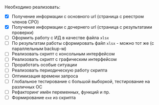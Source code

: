 Необходимо реализовать:
- [x] Получение информации с основного url (страница с реестром членов СРО)
- [x] Получение информации с дочернего url (страница с результатами проверки)
- [ ] Оформить работу с ИД в качестве файла `xlsx`
- [ ] По результатам работы сформировать файл `xlsx` - можно тот же (с параллельным backup-м)
- [ ] Реализовать скрипт с консольным интерфейсом
- [ ] Реализовать скрипт с графическим интерфейсом
- [ ] Проработать особые ситуации
- [ ] Реализовать периодическую работу скрипта
- [ ] Оптимизация времени запроса
- [ ] Глобальное тестирование с большой выборкой, тестирование на различных ОС
- [ ] Рефакторинг имён переменных, функций и пр.
- [ ] Формирование `exe` из скрипта
